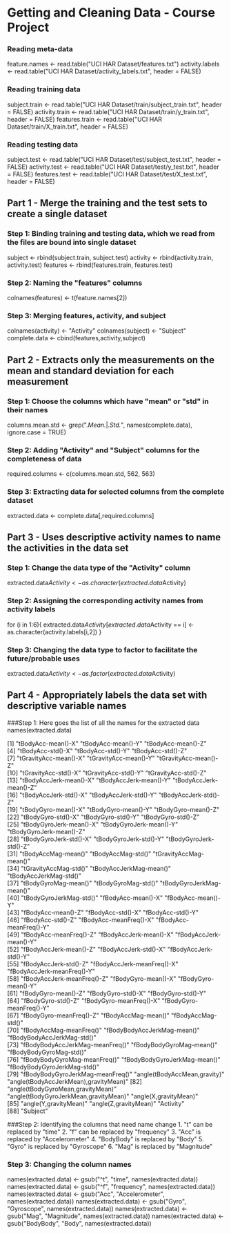 # Getting and Cleaning Data - Course Project

### Reading meta-data

feature.names <- read.table("UCI HAR Dataset/features.txt")
activity.labels <- read.table("UCI HAR Dataset/activity_labels.txt", header = FALSE)

### Reading training data

subject.train <- read.table("UCI HAR Dataset/train/subject_train.txt", header = FALSE)
activity.train <- read.table("UCI HAR Dataset/train/y_train.txt", header = FALSE)
features.train <- read.table("UCI HAR Dataset/train/X_train.txt", header = FALSE)

### Reading testing data

subject.test <- read.table("UCI HAR Dataset/test/subject_test.txt", header = FALSE)
activity.test <- read.table("UCI HAR Dataset/test/y_test.txt", header = FALSE)
features.test <- read.table("UCI HAR Dataset/test/X_test.txt", header = FALSE)

## Part 1 - Merge the training and the test sets to create a single dataset

### Step 1: Binding training and testing data, which we read from the files are bound into single dataset
subject <- rbind(subject.train, subject.test)
activity <- rbind(activity.train, activity.test)
features <- rbind(features.train, features.test)

### Step 2: Naming the "features" columns
colnames(features) <- t(feature.names[2])

### Step 3: Merging features, activity, and subject
colnames(activity) <- "Activity"
colnames(subject) <- "Subject"
complete.data <- cbind(features,activity,subject)

## Part 2 - Extracts only the measurements on the mean and standard deviation for each measurement

### Step 1: Choose the columns which have "mean" or "std" in their names
columns.mean.std <- grep(".*Mean.*|.*Std.*", names(complete.data), ignore.case = TRUE)

### Step 2: Adding "Activity" and "Subject" columns for the completeness of data
required.columns <- c(columns.mean.std, 562, 563)

### Step 3: Extracting data for selected columns from the complete dataset
extracted.data <- complete.data[,required.columns]


## Part 3 - Uses descriptive activity names to name the activities in the data set
### Step 1: Change the data type of the "Activity" column
extracted.data$Activity <- as.character(extracted.data$Activity)

### Step 2: Assigning the corresponding activity names from activity labels
for (i in 1:6){
	extracted.data$Activity[extracted.data$Activity == i] <- as.character(activity.labels[i,2])
}

### Step 3: Changing the data type to factor to facilitate the future/probable uses
extracted.data$Activity <- as.factor(extracted.data$Activity)

## Part 4 - Appropriately labels the data set with descriptive variable names
###Step 1: Here goes the list of all the names for the extracted data
names(extracted.data)

 [1] "tBodyAcc-mean()-X"                    "tBodyAcc-mean()-Y"                    "tBodyAcc-mean()-Z"                   
 [4] "tBodyAcc-std()-X"                     "tBodyAcc-std()-Y"                     "tBodyAcc-std()-Z"                    
 [7] "tGravityAcc-mean()-X"                 "tGravityAcc-mean()-Y"                 "tGravityAcc-mean()-Z"                
[10] "tGravityAcc-std()-X"                  "tGravityAcc-std()-Y"                  "tGravityAcc-std()-Z"                 
[13] "tBodyAccJerk-mean()-X"                "tBodyAccJerk-mean()-Y"                "tBodyAccJerk-mean()-Z"               
[16] "tBodyAccJerk-std()-X"                 "tBodyAccJerk-std()-Y"                 "tBodyAccJerk-std()-Z"                
[19] "tBodyGyro-mean()-X"                   "tBodyGyro-mean()-Y"                   "tBodyGyro-mean()-Z"                  
[22] "tBodyGyro-std()-X"                    "tBodyGyro-std()-Y"                    "tBodyGyro-std()-Z"                   
[25] "tBodyGyroJerk-mean()-X"               "tBodyGyroJerk-mean()-Y"               "tBodyGyroJerk-mean()-Z"              
[28] "tBodyGyroJerk-std()-X"                "tBodyGyroJerk-std()-Y"                "tBodyGyroJerk-std()-Z"               
[31] "tBodyAccMag-mean()"                   "tBodyAccMag-std()"                    "tGravityAccMag-mean()"               
[34] "tGravityAccMag-std()"                 "tBodyAccJerkMag-mean()"               "tBodyAccJerkMag-std()"               
[37] "tBodyGyroMag-mean()"                  "tBodyGyroMag-std()"                   "tBodyGyroJerkMag-mean()"             
[40] "tBodyGyroJerkMag-std()"               "fBodyAcc-mean()-X"                    "fBodyAcc-mean()-Y"                   
[43] "fBodyAcc-mean()-Z"                    "fBodyAcc-std()-X"                     "fBodyAcc-std()-Y"                    
[46] "fBodyAcc-std()-Z"                     "fBodyAcc-meanFreq()-X"                "fBodyAcc-meanFreq()-Y"               
[49] "fBodyAcc-meanFreq()-Z"                "fBodyAccJerk-mean()-X"                "fBodyAccJerk-mean()-Y"               
[52] "fBodyAccJerk-mean()-Z"                "fBodyAccJerk-std()-X"                 "fBodyAccJerk-std()-Y"                
[55] "fBodyAccJerk-std()-Z"                 "fBodyAccJerk-meanFreq()-X"            "fBodyAccJerk-meanFreq()-Y"           
[58] "fBodyAccJerk-meanFreq()-Z"            "fBodyGyro-mean()-X"                   "fBodyGyro-mean()-Y"                  
[61] "fBodyGyro-mean()-Z"                   "fBodyGyro-std()-X"                    "fBodyGyro-std()-Y"                   
[64] "fBodyGyro-std()-Z"                    "fBodyGyro-meanFreq()-X"               "fBodyGyro-meanFreq()-Y"              
[67] "fBodyGyro-meanFreq()-Z"               "fBodyAccMag-mean()"                   "fBodyAccMag-std()"                   
[70] "fBodyAccMag-meanFreq()"               "fBodyBodyAccJerkMag-mean()"           "fBodyBodyAccJerkMag-std()"           
[73] "fBodyBodyAccJerkMag-meanFreq()"       "fBodyBodyGyroMag-mean()"              "fBodyBodyGyroMag-std()"              
[76] "fBodyBodyGyroMag-meanFreq()"          "fBodyBodyGyroJerkMag-mean()"          "fBodyBodyGyroJerkMag-std()"          
[79] "fBodyBodyGyroJerkMag-meanFreq()"      "angle(tBodyAccMean,gravity)"          "angle(tBodyAccJerkMean),gravityMean)"
[82] "angle(tBodyGyroMean,gravityMean)"     "angle(tBodyGyroJerkMean,gravityMean)" "angle(X,gravityMean)"                
[85] "angle(Y,gravityMean)"                 "angle(Z,gravityMean)"                 "Activity"                            
[88] "Subject"  

###Step 2: Identifying the columns that need name change
		1.	"t" can be replaced by "time"
		2.	"f" can be replaced by "frequency"
		3.	"Acc" is replaced by "Accelerometer"
		4.	"BodyBody" is replaced by "Body"
		5.	"Gyro" is replaced by "Gyroscope"
		6.	"Mag" is replaced by "Magnitude"

### Step 3: Changing the column names		

names(extracted.data) <- gsub("^t", "time", names(extracted.data))
names(extracted.data) <- gsub("^f", "frequency", names(extracted.data))
names(extracted.data) <- gsub("Acc", "Accelerometer", names(extracted.data))
names(extracted.data) <- gsub("Gyro", "Gyroscope", names(extracted.data))
names(extracted.data) <- gsub("Mag", "Magnitude", names(extracted.data))
names(extracted.data) <- gsub("BodyBody", "Body", names(extracted.data))



























